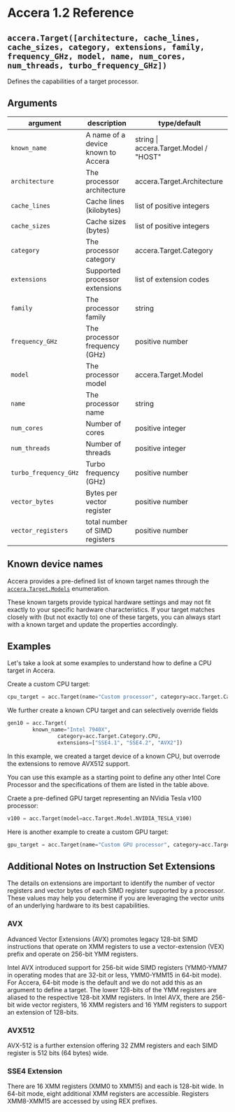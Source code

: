 [//]: # (Project: Accera)
[//]: # (Version: 1.2)

# Accera 1.2 Reference

## `accera.Target([architecture, cache_lines, cache_sizes, category, extensions, family, frequency_GHz, model, name, num_cores, num_threads, turbo_frequency_GHz])`

Defines the capabilities of a target processor.

## Arguments

argument | description | type/default
--- | --- | ---
`known_name` | A name of a device known to Accera | string \| accera.Target.Model / "HOST"
`architecture` | The processor architecture | accera.Target.Architecture
`cache_lines` | Cache lines (kilobytes) | list of positive integers
`cache_sizes` | Cache sizes (bytes) | list of positive integers
`category` | The processor category | accera.Target.Category
`extensions` | Supported processor extensions | list of extension codes
`family` | The processor family | string
`frequency_GHz` | The processor frequency (GHz) | positive number
`model` | The processor model | accera.Target.Model
`name` | The processor name | string
`num_cores` | Number of cores | positive integer
`num_threads` | Number of threads | positive integer
`turbo_frequency_GHz` | Turbo frequency (GHz) | positive number
`vector_bytes` | Bytes per vector register | positive number
`vector_registers` | total number of SIMD registers | positive number

## Known device names

Accera provides a pre-defined list of known target names through the [`accera.Target.Models`](<Model.md>) enumeration.

These known targets provide typical hardware settings and may not fit exactly to your specific hardware characteristics. If your target matches closely with (but not exactly to) one of these targets, you can always start with a known target and update the properties accordingly.

## Examples

Let's take a look at some examples to understand how to define a CPU target in Accera.

Create a custom CPU target:
```python
cpu_target = acc.Target(name="Custom processor", category=acc.Target.Category.CPU, architecture=acc.Target.Architecture.X86_64, num_cores=10)
```

We further create a known CPU target and can selectively override fields

```python
gen10 = acc.Target(
		known_name="Intel 7940X",
                category=acc.Target.Category.CPU,
                extensions=["SSE4.1", "SSE4.2", "AVX2"])
```

In this example, we created a target device of a known CPU, but overrode the
extensions to remove AVX512 support.

You can use this example as a starting point to define any other Intel Core Processor and the specifications
of them are listed in the table above.


Craete a pre-defined GPU target representing an NVidia Tesla v100 processor:

```python
v100 = acc.Target(model=acc.Target.Model.NVIDIA_TESLA_V100)
```

Here is another example to create a custom GPU target:

```python
gpu_target = acc.Target(name="Custom GPU processor", category=acc.Target.Category.GPU, default_block_size=16)
```


## Additional Notes on Instruction Set Extensions
The details on extensions are important to identify the number of vector registers and vector bytes of each SIMD
register supported by a processor. These values may help you determine if you are leveraging
the vector units of an underlying hardware to its best capabilities.

### AVX
Advanced Vector Extensions (AVX) promotes legacy 128-bit SIMD instructions that operate on XMM
registers to use a vector-extension (VEX) prefix and operate on 256-bit YMM registers.


Intel AVX introduced support for 256-bit wide SIMD registers (YMM0-YMM7 in operating modes that are 32-bit or
less, YMM0-YMM15 in 64-bit mode). For Accera, 64-bit mode is the default and we do not add this as an argument to define
a target. The lower 128-bits of the YMM registers are aliased to the respective 128-bit XMM registers.
In Intel AVX, there are 256-bit wide vector registers, 16 XMM registers and 16 YMM registers to support an extension of 128-bits.

### AVX512
AVX-512 is a further extension offering 32 ZMM registers and each SIMD register is 512 bits (64 bytes) wide.

### SSE4 Extension
There are 16 XMM registers (XMM0 to XMM15) and each is 128-bit wide. In 64-bit mode, eight additional
XMM registers are accessible. Registers XMM8-XMM15 are accessed by using REX prefixes.

<div style="page-break-after: always;"></div>
